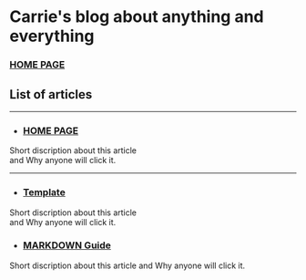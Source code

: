 # Carrie's blog about anything and everything

### [HOME PAGE](./README.md)

## List of articles

---

- ### [HOME PAGE](./README.md)
Short discription about this article  
and Why anyone will click it.

---
- ### [Template](./TEMPLATE.md)
Short discription about this article  
and Why anyone will click it.
- ### [MARKDOWN Guide](./MARKDOWN.md)
Short discription about this article
and Why anyone will click it.

